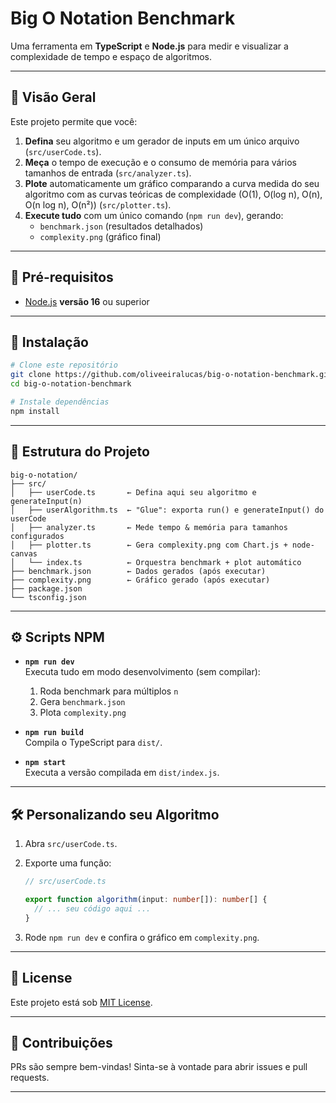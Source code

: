 # Big O Notation Benchmark

Uma ferramenta em **TypeScript** e **Node.js** para medir e visualizar a complexidade de tempo e espaço de algoritmos.

---

## 🎯 Visão Geral

Este projeto permite que você:

1. **Defina** seu algoritmo e um gerador de inputs em um único arquivo (`src/userCode.ts`).
2. **Meça** o tempo de execução e o consumo de memória para vários tamanhos de entrada (`src/analyzer.ts`).
3. **Plote** automaticamente um gráfico comparando a curva medida do seu algoritmo com as curvas teóricas de complexidade (O(1), O(log n), O(n), O(n log n), O(n²)) (`src/plotter.ts`).
4. **Execute tudo** com um único comando (`npm run dev`), gerando:
   - `benchmark.json` (resultados detalhados)
   - `complexity.png` (gráfico final)

---

## 🚀 Pré-requisitos

- [Node.js](https://nodejs.org/) **versão 16** ou superior  

---

## 💾 Instalação

```bash
# Clone este repositório
git clone https://github.com/oliveeiralucas/big-o-notation-benchmark.git
cd big-o-notation-benchmark

# Instale dependências
npm install

```

---

## 📁 Estrutura do Projeto

```
big-o-notation/
├── src/
│   ├── userCode.ts       ← Defina aqui seu algoritmo e generateInput(n)
│   ├── userAlgorithm.ts  ← "Glue": exporta run() e generateInput() do userCode
│   ├── analyzer.ts       ← Mede tempo & memória para tamanhos configurados
│   ├── plotter.ts        ← Gera complexity.png com Chart.js + node-canvas
│   └── index.ts          ← Orquestra benchmark + plot automático
├── benchmark.json        ← Dados gerados (após executar)
├── complexity.png        ← Gráfico gerado (após executar)
├── package.json
└── tsconfig.json
```

---

## ⚙️ Scripts NPM

- **`npm run dev`**  
  Executa tudo em modo desenvolvimento (sem compilar):
  1. Roda benchmark para múltiplos `n`  
  2. Gera `benchmark.json`  
  3. Plota `complexity.png`

- **`npm run build`**  
  Compila o TypeScript para `dist/`.

- **`npm start`**  
  Executa a versão compilada em `dist/index.js`.

---

## 🛠️ Personalizando seu Algoritmo

1. Abra `src/userCode.ts`.
2. Exporte uma função:

   ```ts
   // src/userCode.ts

   export function algorithm(input: number[]): number[] {
     // ... seu código aqui ...
   }
   ```

3. Rode `npm run dev` e confira o gráfico em `complexity.png`.

---

## 📝 License

Este projeto está sob [MIT License](LICENSE).

---

## 🤝 Contribuições

PRs são sempre bem-vindas! Sinta-se à vontade para abrir issues e pull requests.  

---
